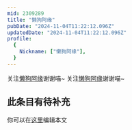 ```yaml
---
mid: 2309289
title: "懒狗阿缘"
pubDate: "2024-11-04T11:22:12.096Z"
updatedDate: "2024-11-04T11:22:12.096Z"
profile:
  {
    Nickname: ["懒狗阿缘"],
  }
---
```


关注[懒狗阿缘](https://space.bilibili.com/2309289)谢谢喵~ 关注[懒狗阿缘](https://space.bilibili.com/2309289)谢谢喵~

## 此条目有待补充
你可以在[这里](https://github.com/Yuhanawa/VTuber.ICU-Content/edit/master/v/懒狗阿缘/index.md)编辑本文
